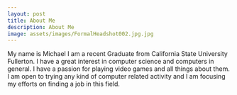 ```yaml
---
layout: post
title: About Me
description: About Me
image: assets/images/FormalHeadshot002.jpg.jpg
---
```


My name is Michael I am a recent Graduate from California State University Fullerton.
I have a great interest in computer science and computers in general. I have a passion
for playing video games and all things about them. I am open to trying any kind of 
computer related activity and I am focusing my efforts on finding a job in this field.